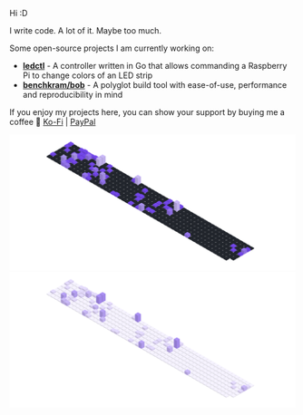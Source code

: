 Hi :D

I write code. A lot of it. Maybe too much.

Some open-source projects I am currently working on:
- [**ledctl**](https://github.com/rdnt/ledctl) - A controller written in Go that allows commanding a Raspberry Pi to change colors of an LED strip
- [**benchkram/bob**](https://github.com/benchkram/bob) - A polyglot build tool with ease-of-use, performance and reproducibility in mind

If you enjoy my projects here, you can show your support by buying me a coffee 💖
[Ko-Fi](https://ko-fi.com/rdntdev) |
[PayPal](https://www.paypal.com/paypalme/rdntdev)

![Contributions](https://github.com/rdnt/rdnt/blob/assets/contributions-dark.svg?raw=true#gh-dark-mode-only)
![Contributions](https://github.com/rdnt/rdnt/blob/assets/contributions-light.svg?raw=true#gh-light-mode-only)
